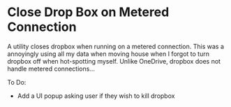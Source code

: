 # Close Drop Box on Metered Connection 

A utility closes dropbox when running on a metered connection. 
This was a annoyingly using all my data when moving house when I forgot to turn dropbox off when hot-spotting myself. 
Unlike OneDrive, dropbox does not handle metered connections... 

To Do: 
- Add a UI popup asking user if they wish to kill dropbox 